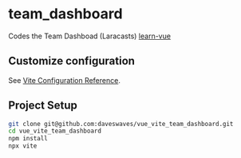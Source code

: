 # team_dashboard

Codes the Team Dashboad (Laracasts) [learn-vue](https://laracasts.com/series/learn-vue-3-step-by-step/episodes/26)

## Customize configuration

See [Vite Configuration Reference](https://vitejs.dev/config/).

## Project Setup

```sh
git clone git@github.com:daveswaves/vue_vite_team_dashboard.git
cd vue_vite_team_dashboard
npm install
npx vite
```